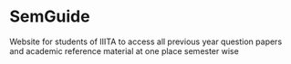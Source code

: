 # SemGuide
Website for students of IIITA  to access all previous year question papers and academic reference material at one place semester wise
